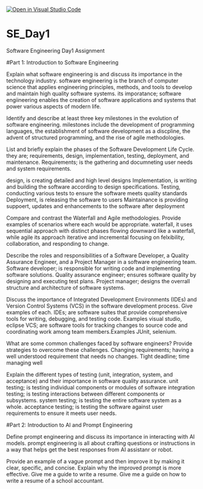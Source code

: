[![Open in Visual Studio Code](https://classroom.github.com/assets/open-in-vscode-2e0aaae1b6195c2367325f4f02e2d04e9abb55f0b24a779b69b11b9e10269abc.svg)](https://classroom.github.com/online_ide?assignment_repo_id=15769637&assignment_repo_type=AssignmentRepo)
# SE_Day1
Software Engineering Day1 Assignment

#Part 1: Introduction to Software Engineering

Explain what software engineering is and discuss its importance in the technology industry.
software engineering is the branch of computer science that applies engineering principles, methods, and tools to develop and maintain high quality software systems.
its imporatance; software engiineering enables the creation of software applications and systems that power various aspects of modern life.

Identify and describe at least three key milestones in the evolution of software engineering.
milestones include the development of programming languages, the establishment of software development as a discpline, the advent of structured programming, and the rise of agile methodologies.

List and briefly explain the phases of the Software Development Life Cycle.
they are; requirements, design, implementation, testing, deployment, and maintenance.
Requirements; is the gathering and documneting user needs and system requirements.

design, is creating detailed and high level designs
Implementation, is writing and building the software according to design specifications.
Testing, conducting various tests to ensure the software meets quality standards
Deployment, is releasing the software to users
Maintainance is providing suppoert, updates and enhancements to the software after deployment

Compare and contrast the Waterfall and Agile methodologies. Provide examples of scenarios where each would be appropriate.
waterfall, it uses sequential approach with distinct phases flowing downward like a waterfall, while agile its approach iterative and incremental focusing on felxibility, collaboration, and responding to change.
 
Describe the roles and responsibilities of a Software Developer, a Quality Assurance Engineer, and a Project Manager in a software engineering team.
Software developer; is responsible for writing code and implementing software solutions.
Quality assurance engineer; ensures software quality by designing and executing test plans.
Project manager; designs the overrall structure and architecture of software systems.

Discuss the importance of Integrated Development Environments (IDEs) and Version Control Systems (VCS) in the software development process. Give examples of each.
IDEs; are software suites that provide comprehensive tools for writing, debugging, and testing code. Examples visual studio, eclipse
VCS; are software tools for tracking changes to source code and coordinating work among team members.Examples JUnit, selenium. 

What are some common challenges faced by software engineers? Provide strategies to overcome these challenges.
Changing requirements; having a well understood requirement that needs no changes.
Tight deadline; time managing well

Explain the different types of testing (unit, integration, system, and acceptance) and their importance in software quality assurance.
unit testing; is testing individual components or modules of software
integration testing; is testing interactions between different components or subsystems.
system testing; is testing the entire software system as a whole.
acceptance testing; is testing the software against user requirements to ensure it meets user needs.

#Part 2: Introduction to AI and Prompt Engineering


Define prompt engineering and discuss its importance in interacting with AI models.
prompt engineering is all about crafting questions or instructions in a way that helps get the best responses from AI assistanr or robot.

Provide an example of a vague prompt and then improve it by making it clear, specific, and concise. Explain why the improved prompt is more effective.
Give me a guide to write a resume.
Give me a guide on how to write a resume of a school accountant.
